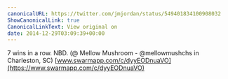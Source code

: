 ```yaml
---
canonicalURL: https://twitter.com/jmjordan/status/549401834100908032
ShowCanonicalLink: true
CanonicalLinkText: View original on
date: 2014-12-29T03:09:39+00:00
---
```

7 wins in a row. NBD. (@ Mellow Mushroom - @mellowmushchs in Charleston, SC) [www.swarmapp.com/c/dyyEODnuaVO](https://www.swarmapp.com/c/dyyEODnuaVO)